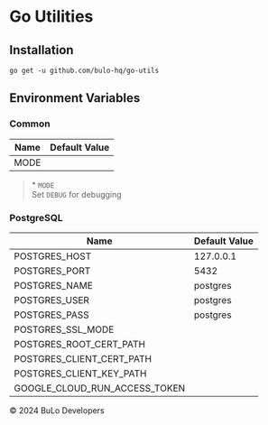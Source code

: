 # Go Utilities

## Installation

```
go get -u github.com/bulo-hq/go-utils
```

## Environment Variables

### Common

| Name | Default Value |
| ---- | ------------- |
| MODE |               |

> \* `MODE`  
> Set `DEBUG` for debugging

### PostgreSQL

| Name                          | Default Value |
| ----------------------------- | ------------- |
| POSTGRES_HOST                 | 127.0.0.1     |
| POSTGRES_PORT                 | 5432          |
| POSTGRES_NAME                 | postgres      |
| POSTGRES_USER                 | postgres      |
| POSTGRES_PASS                 | postgres      |
| POSTGRES_SSL_MODE             |               |
| POSTGRES_ROOT_CERT_PATH       |               |
| POSTGRES_CLIENT_CERT_PATH     |               |
| POSTGRES_CLIENT_KEY_PATH      |               |
| GOOGLE_CLOUD_RUN_ACCESS_TOKEN |               |

&copy; 2024 BuLo Developers
